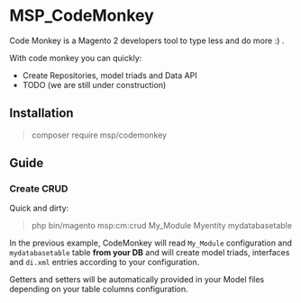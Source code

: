 # MSP_CodeMonkey

Code Monkey is a Magento 2 developers tool to type less and do more :) .

With code monkey you can quickly:
- Create Repositories, model triads and Data API
- TODO (we are still under construction)

## Installation

> composer require msp/codemonkey

## Guide

### Create CRUD

Quick and dirty:

> php bin/magento msp:cm:crud My_Module Myentity mydatabasetable

In the previous example, CodeMonkey will read `My_Module` configuration and `mydatabasetable` table **from your DB** and will create model triads,
interfaces and `di.xml` entries according to your configuration.

Getters and setters will be automatically provided in your Model files depending on your table columns configuration.



